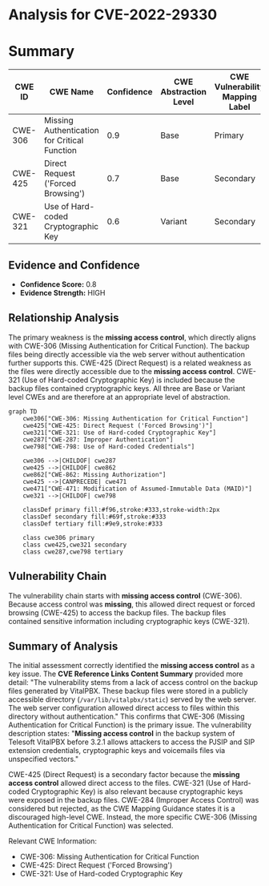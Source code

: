 # Analysis for CVE-2022-29330

# Summary
| CWE ID | CWE Name | Confidence | CWE Abstraction Level | CWE Vulnerability Mapping Label | CWE-Vulnerability Mapping Notes |
|---|---|---|---|---|---|
| CWE-306 | Missing Authentication for Critical Function | 0.9 | Base | Primary | Allowed |
| CWE-425 | Direct Request ('Forced Browsing') | 0.7 | Base | Secondary | Allowed |
| CWE-321 | Use of Hard-coded Cryptographic Key | 0.6 | Variant | Secondary | Allowed |

## Evidence and Confidence

*   **Confidence Score:** 0.8
*   **Evidence Strength:** HIGH

## Relationship Analysis
The primary weakness is the **missing access control**, which directly aligns with CWE-306 (Missing Authentication for Critical Function). The backup files being directly accessible via the web server without authentication further supports this. CWE-425 (Direct Request) is a related weakness as the files were directly accessible due to the **missing access control**. CWE-321 (Use of Hard-coded Cryptographic Key) is included because the backup files contained cryptographic keys. All three are Base or Variant level CWEs and are therefore at an appropriate level of abstraction.

```mermaid
graph TD
    cwe306["CWE-306: Missing Authentication for Critical Function"]
    cwe425["CWE-425: Direct Request ('Forced Browsing')"]
    cwe321["CWE-321: Use of Hard-coded Cryptographic Key"]
    cwe287["CWE-287: Improper Authentication"]
    cwe798["CWE-798: Use of Hard-coded Credentials"]

    cwe306 -->|CHILDOF| cwe287
    cwe425 -->|CHILDOF| cwe862
    cwe862["CWE-862: Missing Authorization"]
    cwe425 -->|CANPRECEDE| cwe471
    cwe471["CWE-471: Modification of Assumed-Immutable Data (MAID)"]
    cwe321 -->|CHILDOF| cwe798

    classDef primary fill:#f96,stroke:#333,stroke-width:2px
    classDef secondary fill:#69f,stroke:#333
    classDef tertiary fill:#9e9,stroke:#333

    class cwe306 primary
    class cwe425,cwe321 secondary
    class cwe287,cwe798 tertiary
```

## Vulnerability Chain
The vulnerability chain starts with **missing access control** (CWE-306). Because access control was **missing**, this allowed direct request or forced browsing (CWE-425) to access the backup files. The backup files contained sensitive information including cryptographic keys (CWE-321).

## Summary of Analysis
The initial assessment correctly identified the **missing access control** as a key issue. The **CVE Reference Links Content Summary** provided more detail: "The vulnerability stems from a lack of access control on the backup files generated by VitalPBX. These backup files were stored in a publicly accessible directory (`/var/lib/vitalpbx/static`) served by the web server. The web server configuration allowed direct access to files within this directory without authentication." This confirms that CWE-306 (Missing Authentication for Critical Function) is the primary issue. The vulnerability description states: "**Missing access control** in the backup system of Telesoft VitalPBX before 3.2.1 allows attackers to access the PJSIP and SIP extension credentials, cryptographic keys and voicemails files via unspecified vectors."

CWE-425 (Direct Request) is a secondary factor because the **missing access control** allowed direct access to the files.
CWE-321 (Use of Hard-coded Cryptographic Key) is also relevant because cryptographic keys were exposed in the backup files.
CWE-284 (Improper Access Control) was considered but rejected, as the CWE Mapping Guidance states it is a discouraged high-level CWE. Instead, the more specific CWE-306 (Missing Authentication for Critical Function) was selected.

Relevant CWE Information:
- CWE-306: Missing Authentication for Critical Function
- CWE-425: Direct Request ('Forced Browsing')
- CWE-321: Use of Hard-coded Cryptographic Key